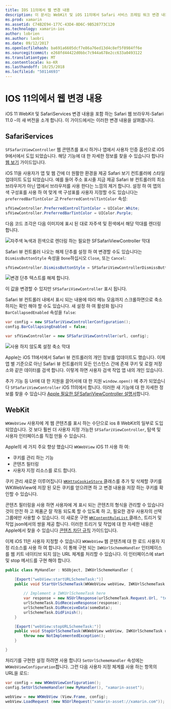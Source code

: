```yaml
---
title: IOS 11의에서 웹 변경 내용
description: 이 문서는 WebKit 및 iOS 11의에서 Safari 서비스 프레임 워크 변경 내용을 설명 합니다. 필요한 SFSafariViewController의 업데이트 및 WKWebView의 새로운 기능 스타일 지정을 사용 하는 방법을 설명 합니다.
ms.prod: xamarin
ms.assetid: C74B2E94-177C-43D4-8D6C-9B528773C120
ms.technology: xamarin-ios
author: lobrien
ms.author: laobri
ms.date: 09/12/2017
ms.openlocfilehash: ba691a6605dcf7e86a76ed13d4c8ef5f0984ff6e
ms.sourcegitcommit: e268fd44422d0bbc7c944a678e2cc633a0493122
ms.translationtype: MT
ms.contentlocale: ko-KR
ms.lasthandoff: 10/25/2018
ms.locfileid: "50114693"
---
```

# <a name="web-changes-in-ios-11"></a>IOS 11의에서 웹 변경 내용

iOS 11 WebKit 및 SafariServices 변경 내용을 포함 하는 Safari 웹 브라우저-Safari 11.0 –의 새 버전을 소개 합니다. 이 가이드에서는 이러한 변경 내용을 살펴봅니다.

## <a name="safariservices"></a>SafariServices

`SFSafariViewController` 웹 콘텐츠를 표시 하거나 앱에서 사용자 인증 옵션으로 iOS 9에서에서 도입 되었습니다. 해당 기능에 대 한 자세한 정보를 찾을 수 있습니다 합니다 [웹 보기](~/ios/user-interface/controls/uiwebview.md#safariviewcontroller) 가이드입니다.

iOS 11을 사용자가 앱 및 웹 간에 더 원활한 환경을 제공 Safari 보기 컨트롤러에 스타일 업데이트 도입 되었습니다. 예를 들어 주소 표시줄 지금 제공 Safari 뷰 컨트롤러의 최소 브라우저가 아닌 앱에서 브라우저를 사용 한다는 느낌의 제거 합니다. 설정 하 여 앱의 색 구성표를 사용 하 여 맞게 색 구성표를 사용자 지정할 수도 있습니다는 `preferredBarTintColor` 고 `PreferredControlTintColor` 속성:

```csharp
sfViewController.PreferredControlTintColor = UIColor.White;
sfViewController.PreferredBarTintColor = UIColor.Purple;
```

다음 코드 조각은 다음 이미지에 표시 된 대로 자주색 및 흰색에서 해당 막대를 렌더링 합니다.

![자주색 녹색과 흰색으로 렌더링 하는 필요한 SFSafariViewController 막대](web-images/image1.png)

Safari 뷰 컨트롤러 나오는 해제 단추를 설정 하 여 변경할 수도 있습니다는 `DismissButtonStyle` 속성을 `Done`하십시오 `Close`, 또는 `Cancel`:

```csharp
sfViewController.DismissButtonStyle = SFSafariViewControllerDismissButtonStyle.Close;
```

![변경 단추 텍스트를 해제 합니다.](web-images/image2.png)

이 값을 변경할 수 있지만 `SFSafariViewController` 표시 됩니다.


Safari 뷰 컨트롤러 내에서 표시 되는 내용에 따라 메뉴 모음까지 스크롤하면으로 축소 하지는 확인 해야 할 수도 있습니다. 새 설정 하 여 활성화 됩니다 `BarCollapsedEnabled` 속성을 `false`:

```csharp
var config = new SFSafariViewControllerConfiguration();
config.BarCollapsingEnabled = false;

var sfViewController = new SFSafariViewController(url, config);
```

![사용 하지 않도록 설정 축소 막대](web-images/image3.png)

Apple는 iOS 11에서에서 Safari 뷰 컨트롤러의 개인 정보를 업데이트도 했습니다. 이제 앱 별 기준으로 아닌 Safari 뷰 컨트롤러의 모든 인스턴스 간에 존재 쿠키 및 로컬 저장소와 같은 데이터를 검색 합니다. 이렇게 하면 사용자 검색 작업 앱 내의 개인 있습니다.

추가 기능 등 Url에 대 한 지원을 끌어서에 대 한 지원 `window.open()` 에 추가 되었습니다 `SFSafariViewController` iOS 11의에서 합니다. 이러한 새 기능에 대 한 자세한 정보를 찾을 수 있습니다 [Apple 필요한 SFSafariViewController 설명서](https://developer.apple.com/documentation/safariservices/sfsafariviewcontroller?changes=latest_minor)합니다.


## <a name="webkit"></a>WebKit

`WKWebView` 사용자에 게 웹 콘텐츠를 표시 하는 수단으로 ios 8 WebKit의 일부로 도입 되었습니다. 것 보다 훨씬 더 사용자 지정 가능한 `SFSafariViewController`, 탐색 및 사용자 인터페이스를 직접 만들 수 있습니다.

Apple의 세 가지 주요 향상 했습니다 `WKWebView` iOS 11 사용 하 여: 

- 쿠키를 관리 하는 기능
- 콘텐츠 필터링
- 사용자 지정 리소스를 로드 합니다. 

쿠키 관리 새로운 이루어집니다 [ `WKHttpCookieStore` ](https://developer.apple.com/documentation/webkit/wkhttpcookiestore) 클래스를 추가 및 삭제할 쿠키를 WKWebView에 저장 된 모든 쿠키를 얻으려면 하 고 변경 내용을 저장 하는 쿠키를 확인할 수 있습니다.

콘텐츠 필터링을 사용 하면 사용자에 게 표시 되는 콘텐츠의 형식을 관리할 수 있습니다 것이 안전 하 고 제품군 잘 작동 되도록 할 수 있도록 하 고, 필요한 경우 사용자의 선택 그룹에만 사용할 수 있습니다. 이 새로운 구현 [ `WKContentRuleList` ](https://developer.apple.com/documentation/webkit/wkcontentrulelist) 클래스, 트리거 및 작업 json에서의 쌍을 제공 합니다. 이러한 트리거 및 작업에 대 한 자세한 내용은 Apple에서 찾을 수 있습니다 [콘텐츠 차단 규칙](https://developer.apple.com/library/content/documentation/Extensions/Conceptual/ContentBlockingRules/Introduction/Introduction.html) 가이드입니다.

이제 iOS 11은 사용자 지정할 수 있습니다 `WKWebView` 웹 콘텐츠에 대 한 로드 사용자 지정 리소스를 사용 하 여 합니다. 이 통해 구현 되는 `IWKUrlSchemeHandler` 인터페이스를 웹 키트 네이티브 되지 않는 URL 체계를 처리할 수 있습니다. 이 인터페이스에 start 및 stop 메서드를 구현 해야 합니다.

```csharp
public class MyHandler : NSObject, IWKUrlSchemeHandler {

    [Export("webView:startURLSchemeTask:")]
    public void StartUrlSchemeTask(WKWebView webView, IWKUrlSchemeTask urlSchemeTask){
        
        // Implement a IWKUrlSchemeTask here
        var response = new NSUrlResponse(urlSchemeTask.Request.Url, "text/html", ContentLength, null);
        urlSchemeTask.DidReceiveResponse(response);
        urlSchemeTask.DidReceiveData(someData);
        urlSchemeTask.DidFinish();
    }

    [Export("webView:stopURLSchemeTask:")]
    public void StopUrlSchemeTask(WKWebView webView, IWKUrlSchemeTask urlSchemeTask){
        throw new NotImplementedException();
    }

}
``` 

처리기를 구현한 설정 하려면 사용 합니다 `SetUrlSchemeHandler` 속성에는 `WKWebViewConfiguration`합니다. 그런 다음 사용자 지정 체계를 사용 하는 항목의 URL을 로드:

```csharp
var config = new WKWebViewConfiguration();
config.SetUrlSchemeHandler(new MyHandler(), "xamarin-asset");

webView = new WKWebView (View.Frame, config);
webView.LoadRequest (new NSUrlRequest("xamarin-asset://xamarin.com"));
```

